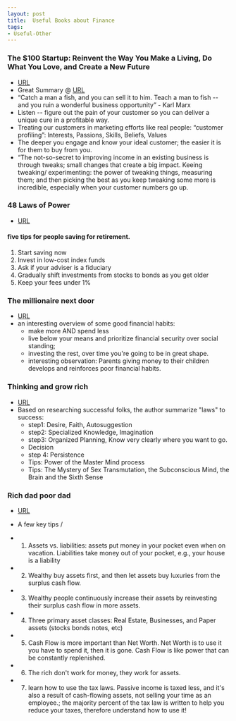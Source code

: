 ```yaml
---
layout: post
title:  Useful Books about Finance
tags:
- Useful-Other
---
```



### The $100 Startup: Reinvent the Way You Make a Living, Do What You Love, and Create a New Future
- [URL](https://www.goodreads.com/book/show/12605157-the-100-startup)
- Great Summary @ [URL](https://www.forbes.com/sites/ericwagner/2012/09/27/the-100-startup-entrepreneur/#3f4cc16414c9)
- “Catch a man a fish, and you can sell it to him. Teach a man to fish -- and you ruin a wonderful business opportunity” - Karl Marx
- Listen -- figure out the pain of your customer so you can deliver a unique cure in a profitable way.
- Treating our customers in marketing efforts like real people: “customer profiling”: Interests, Passions, Skills, Beliefs, Values
- The deeper you engage and know your ideal customer; the easier it is for them to buy from you.
- “The not-so-secret to improving income in an existing business is through tweaks; small changes that create a big impact. Keeing tweaking/ experimenting: the power of tweaking things, measuring them; and then picking the best as you keep tweaking some more is incredible, especially when your customer numbers go up.


### 48 Laws of Power
- [URL](https://en.wikipedia.org/wiki/The_48_Laws_of_Power)

#### five tips for people saving for retirement.
1. Start saving now
2. Invest in low-cost index funds
3. Ask if your adviser is a fiduciary
4. Gradually shift investments from stocks to bonds as you get older
5. Keep your fees under 1%



### The millionaire next door

- [URL](https://www.amazon.com/dp/B00CLT31D6/ref=dp-kindle-redirect?_encoding=UTF8&btkr=1)
- an interesting overview of some good financial habits: 
  + make more AND spend less
  + live below your means and prioritize financial security over social standing; 
  + investing the rest, over time you're going to be in great shape.
  + interesting observation: Parents giving money to their children develops and reinforces poor financial habits. 


### Thinking and grow rich

- [URL](https://www.amazon.com/dp/B007RHO316/ref=dp-kindle-redirect?_encoding=UTF8&btkr=1)
- Based on researching successful folks, the author summarize "laws" to  success: 
  + step1: Desire, Faith, Autosuggestion
  + step2: Specialized Knowledge, Imagination
  + step3: Organized Planning, Know very clearly where you want to go.
  + Decision
  + step 4: Persistence
  + Tips: Power of the Master Mind process 
  + Tips: The Mystery of Sex Transmutation, the Subconscious Mind, the Brain and the Sixth Sense


### Rich dad poor dad

- [URL](https://www.amazon.com/Rich-Dad-Poor-Teach-Middle/dp/1612680178/ref=tmm_pap_swatch_0?_encoding=UTF8&qid=1497746658&sr=1-1)

- A few key tips / 
+ 1) Assets vs. liabilities: assets put money in your pocket even when on vacation. Liabilities take money out of your pocket, e.g., your house is a liability 
+ 2) Wealthy buy assets first, and then let assets buy luxuries from the surplus cash flow.
+ 3) Wealthy people continuously increase their assets by reinvesting their surplus cash flow in more assets.
+ 4) Three primary asset classes: Real Estate, Businesses, and Paper assets (stocks bonds notes, etc)
+ 5) Cash Flow is more important than Net Worth. Net Worth is to use it you have to spend it, then it is gone. Cash Flow is like power that can be constantly replenished.
+ 6) The rich don't work for money, they work for assets.
+ 7) learn how to use the tax laws. Passive income is taxed less, and it's also a result of cash-flowing assets, not selling your time as an employee.; the majority percent of the tax law is written to help you reduce your taxes, therefore understand how to use it! 

